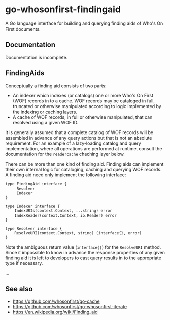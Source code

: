 # go-whosonfirst-findingaid

A Go language interface for building and querying finding aids of Who's On First documents.

## Documentation

Documentation is incomplete.

## FindingAids

Conceptually a finding aid consists of two parts:

* An indexer which indexes (or catalogs) one or more Who's On First (WOF) records in to a cache. WOF records may be cataloged in full, truncated or otherwise manipulated according to logic implemented by the indexing or caching layers.
* A cache of WOF records, in full or otherwise manipulated, that can resolved using a given WOF ID.

It is generally assumed that a complete catalog of WOF records will be assembled in advance of any query actions but that is not an absolute requirement. For an example of a lazy-loading catalog and query implementation, where all operations are performed at runtime, consult the documentation for the `readercache` chaching layer below.

There can be more than one kind of finding aid. Finding aids can implement their own internal logic for cataloging, caching and querying WOF records. A finding aid need only implement the following interface:

```
type FindingAid interface {
     Resolver
     Indexer
}

type Indexer interface {
	IndexURIs(context.Context, ...string) error
	IndexReader(context.Context, io.Reader) error
}

type Resolver interface {
	ResolveURI(context.Context, string) (interface{}, error)
}
```

Note the ambiguous return value (`interface{}`) for the `ResolveURI` method. Since it impossible to know in advance the response properties of any given finding aid it is left to developers to cast query results in to the appropriate type if necessary.

...

## See also

* https://github.com/whosonfirst/go-cache
* https://github.com/whosonfirst/go-whosonfirst-iterate
* https://en.wikipedia.org/wiki/Finding_aid